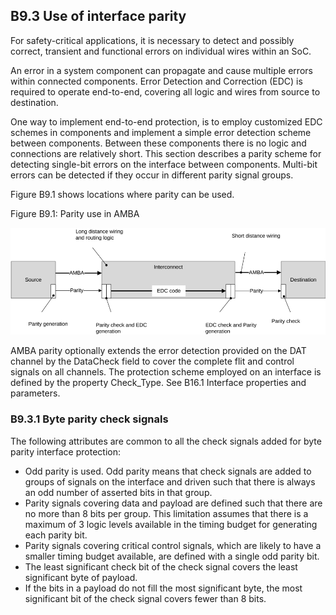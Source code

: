 ## B9.3 Use of interface parity

For safety-critical applications, it is necessary to detect and possibly correct, transient and functional errors on individual wires within an SoC.

An error in a system component can propagate and cause multiple errors within connected components. Error Detection and Correction (EDC) is required to operate end-to-end, covering all logic and wires from source to destination.

One way to implement end-to-end protection, is to employ customized EDC schemes in components and implement a simple error detection scheme between components. Between these components there is no logic and connections are relatively short. This section describes a parity scheme for detecting single-bit errors on the interface between components. Multi-bit errors can be detected if they occur in different parity signal groups.

Figure B9.1 shows locations where parity can be used.

Figure B9.1: Parity use in AMBA

![Image](page_368/image_000000_a6fd9702b541ebe2ab154e75ce6215685a838de82ce96fcc76c0e696deae8b81.png)

AMBA parity optionally extends the error detection provided on the DAT channel by the DataCheck field to cover the complete flit and control signals on all channels. The protection scheme employed on an interface is defined by the property Check\_Type. See B16.1 Interface properties and parameters.

### B9.3.1 Byte parity check signals

The following attributes are common to all the check signals added for byte parity interface protection:

- Odd parity is used. Odd parity means that check signals are added to groups of signals on the interface and driven such that there is always an odd number of asserted bits in that group.
- Parity signals covering data and payload are defined such that there are no more than 8 bits per group. This limitation assumes that there is a maximum of 3 logic levels available in the timing budget for generating each parity bit.
- Parity signals covering critical control signals, which are likely to have a smaller timing budget available, are defined with a single odd parity bit.
- The least significant check bit of the check signal covers the least significant byte of payload.
- If the bits in a payload do not fill the most significant byte, the most significant bit of the check signal covers fewer than 8 bits.